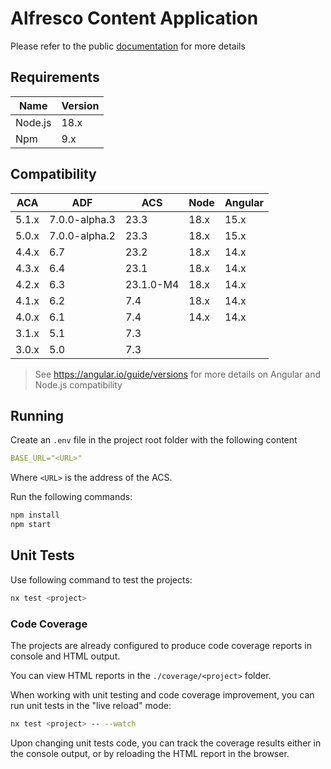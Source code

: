 # Alfresco Content Application

Please refer to the public [documentation](https://alfresco-content-app.netlify.app/) for more details

## Requirements

| Name    | Version |
|---------|---------|
| Node.js | 18.x    |
| Npm     | 9.x     |

## Compatibility

| ACA   | ADF           | ACS       | Node | Angular |
|-------|---------------|-----------|------|---------|
| 5.1.x | 7.0.0-alpha.3 | 23.3      | 18.x | 15.x    |
| 5.0.x | 7.0.0-alpha.2 | 23.3      | 18.x | 15.x    |
| 4.4.x | 6.7           | 23.2      | 18.x | 14.x    |
| 4.3.x | 6.4           | 23.1      | 18.x | 14.x    |
| 4.2.x | 6.3           | 23.1.0-M4 | 18.x | 14.x    |
| 4.1.x | 6.2           | 7.4       | 18.x | 14.x    |
| 4.0.x | 6.1           | 7.4       | 14.x | 14.x    |
| 3.1.x | 5.1           | 7.3       |      |         |
| 3.0.x | 5.0           | 7.3       |      |         |

> See <https://angular.io/guide/versions> for more details on Angular and Node.js compatibility

## Running

Create an `.env` file in the project root folder with the following content

```yml
BASE_URL="<URL>"
```

Where `<URL>` is the address of the ACS.

Run the following commands:

```sh
npm install
npm start
```

## Unit Tests

Use following command to test the projects:

```sh
nx test <project>
```

### Code Coverage

The projects are already configured to produce code coverage reports in console and HTML output.

You can view HTML reports in the `./coverage/<project>` folder.

When working with unit testing and code coverage improvement, you can run unit tests in the "live reload" mode:

```sh
nx test <project> -- --watch
```

Upon changing unit tests code, you can track the coverage results either in the console output, or by reloading the HTML report in the browser.

